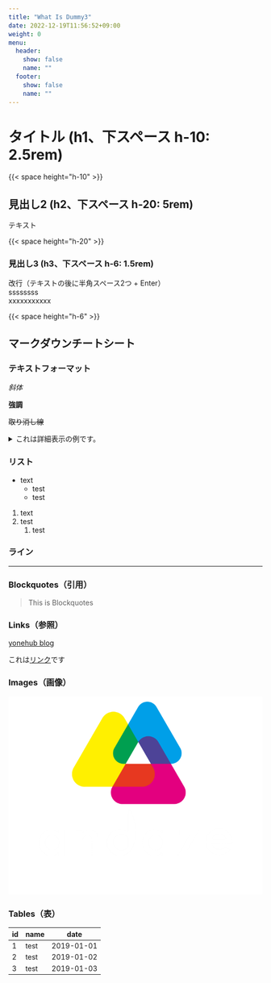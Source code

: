 ```yaml
---
title: "What Is Dummy3"
date: 2022-12-19T11:56:52+09:00
weight: 0
menu:
  header:
    show: false
    name: ""
  footer:
    show: false
    name: ""
---
```


# タイトル (h1、下スペース h-10: 2.5rem)

{{< space height="h-10" >}}

## 見出し2 (h2、下スペース h-20: 5rem)
テキスト

{{< space height="h-20" >}}

### 見出し3 (h3、下スペース h-6: 1.5rem)
改行（テキストの後に半角スペース2つ + Enter）  
ssssssss  
xxxxxxxxxxx

{{< space height="h-6" >}}



## マークダウンチートシート

### テキストフォーマット

_斜体_

**強調**

~~取り消し線~~

<details><summary>これは詳細表示の例です。</summary>詳細をこっちに書きます。</details>

### リスト
* text
    * test
    * test

1. text
2. test
    1. test

### ライン

*****


### Blockquotes（引用）
> This is Blockquotes

### Links（参照）
[yonehub blog](https://www.youtube.com/@user-zx4fg7qh4f)

これは<a style="color: blur; text-decoration: underline ">リンク</a>です

### Images（画像）
![Image is not Available !](logo_color.png)

### Tables（表）
| id     | name    | date       |
| ------ | ------- | ---------- |
| 1      | test    | 2019-01-01 |
| 2      | test    | 2019-01-02 |
| 3      | test    | 2019-01-03 |
